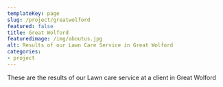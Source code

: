 ```yaml
---
templateKey: page
slug: /project/greatwolford
featured: false
title: Great Wolford
featuredimage: /img/aboutus.jpg
alt: Results of our Lawn Care Service in Great Wolford
categories:
- project
---
```

These are the results of our Lawn care service at a client in Great Wolford


